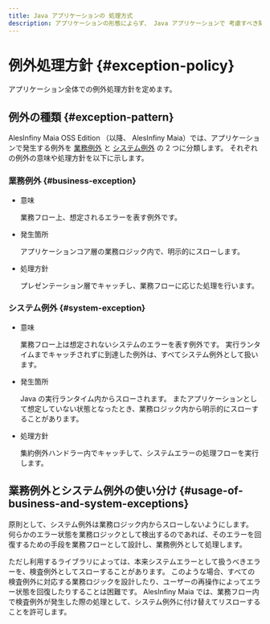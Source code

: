 ```yaml
---
title: Java アプリケーションの 処理方式
description: アプリケーションの形態によらず、 Java アプリケーションで 考慮すべき関心事について、実装方針を説明します。
---
```


# 例外処理方針 {#exception-policy}

アプリケーション全体での例外処理方針を定めます。

## 例外の種類 {#exception-pattern}

AlesInfiny Maia OSS Edition （以降、 AlesInfiny Maia）では、アプリケーションで発生する例外を [業務例外](#business-exception) と [システム例外](#system-exception) の 2 つに分類します。
それぞれの例外の意味や処理方針を以下に示します。

### 業務例外 {#business-exception}

- 意味

    業務フロー上、想定されるエラーを表す例外です。

- 発生箇所

    アプリケーションコア層の業務ロジック内で、明示的にスローします。

- 処理方針

    プレゼンテーション層でキャッチし、業務フローに応じた処理を行います。

### システム例外 {#system-exception}

- 意味

    業務フロー上は想定されないシステムのエラーを表す例外です。
    実行ランタイムまでキャッチされずに到達した例外は、すべてシステム例外として扱います。

- 発生箇所

    Java の実行ランタイム内からスローされます。
    またアプリケーションとして想定していない状態となったとき、業務ロジック内から明示的にスローすることがあります。

- 処理方針

    集約例外ハンドラー内でキャッチして、システムエラーの処理フローを実行します。

## 業務例外とシステム例外の使い分け {#usage-of-business-and-system-exceptions}

原則として、システム例外は業務ロジック内からスローしないようにします。
何らかのエラー状態を業務ロジックとして検出するのであれば、そのエラーを回復するための手段を業務フローとして設計し、業務例外として処理します。

ただし利用するライブラリによっては、本来システムエラーとして扱うべきエラーを、検査例外としてスローすることがあります。
このような場合、すべての検査例外に対応する業務ロジックを設計したり、ユーザーの再操作によってエラー状態を回復したりすることは困難です。
AlesInfiny Maia では、業務フロー内で検査例外が発生した際の処理として、システム例外に付け替えてリスローすることを許可します。
